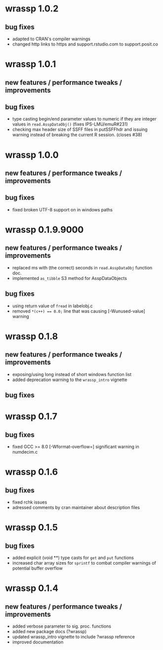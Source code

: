 # wrassp 1.0.2

## bug fixes

* adapted to CRAN's compiler warnings
* changed http links to https and support.rstudio.com to support.posit.co

# wrassp 1.0.1

## new features / performance tweaks / improvements

## bug fixes

* type casting begin/end parameter values to numeric if they are integer values in `read.AsspDataObj()` (fixes IPS-LMU/emuR#231)
* checking max header size of SSFF files in putSSFFhdr and issuing warning instead of breaking the current R session. (closes #38)


# wrassp 1.0.0

## new features / performance tweaks / improvements

## bug fixes

* fixed broken UTF-8 support on in windows paths

# wrassp 0.1.9.9000

## new features / performance tweaks / improvements

* replaced ms with (the correct) seconds in `read.AsspDataObj` function doc.
* implemented `as_tibble` S3 method for AsspDataObjects

## bug fixes

* using return value of `fread` in labelobj.c
* removed `*(c++) == 0.0;` line that was causing [-Wunused-value] warning

# wrassp 0.1.8

## new features / performance tweaks / improvements

* exposing/using long instead of short windows function list
* added deprecation warning to the `wrassp_intro` vignette

## bug fixes

# wrassp 0.1.7

## bug fixes

* fixed GCC >= 8.0 [-Wformat-overflow=] significant warning in numdecim.c

# wrassp 0.1.6

## bug fixes

* fixed rchk issues
* adressed comments by cran maintainer about description files

# wrassp 0.1.5

## bug fixes

* added explicit (void **) type casts for `get` and `put` functions
* increased char array sizes for `sprintf` to combat compiler warnings of potential buffer overflow

# wrassp 0.1.4

## new features / performance tweaks / improvements

* added verbose parameter to sig. proc. functions
* added new package docs (?wrassp)
* updated wrassp_intro vignette to include ?wrassp reference
* improved documentation